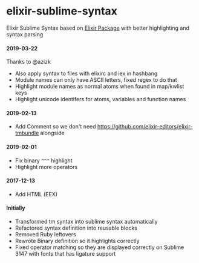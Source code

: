 # elixir-sublime-syntax

Elixir Sublime Syntax based on [Elixir Package](https://github.com/elixir-editors/elixir-tmbundle)
with better highlighting and syntax parsing

#### 2019-03-22

Thanks to @azizk
- Also apply syntax to files with elixirc and iex in hashbang
- Module names can only have ASCII letters, fixed regex to do that
- Highlight module names as normal atoms when found in map/kwlist keys
- Highlight unicode identifers for atoms, variables and function names

#### 2019-02-13

- Add Comment so we don't need https://github.com/elixir-editors/elixir-tmbundle alongside

#### 2019-02-01

- Fix binary `^^^` highlight
- Highlight more operators

#### 2017-12-13

- Add HTML (EEX)

#### Initially

- Transformed tm syntax into sublime syntax automatically
- Refactored syntax definition into reusable blocks
- Removed Ruby leftovers
- Rewrote Binary definition so it highlights correctly
- Fixed operator matching so they are displayed correctly on Sublime 3147 with fonts that has ligature support
